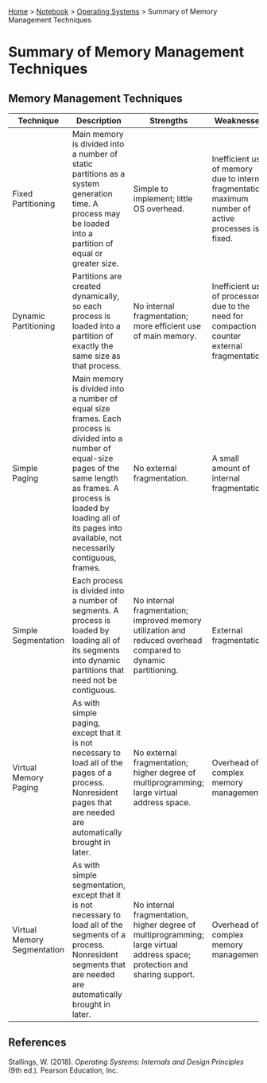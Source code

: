 <a href="../../">Home</a> > <a href="../notebook">Notebook</a> > <a href="./">Operating Systems</a> > Summary of Memory Management Techniques

# Summary of Memory Management Techniques



## Memory Management Techniques

| Technique                   | Description                                                  | Strengths                                                    | Weaknesses                                                   |
| --------------------------- | ------------------------------------------------------------ | ------------------------------------------------------------ | ------------------------------------------------------------ |
| Fixed Partitioning          | Main memory is divided into a number of static partitions as a system generation time. A process may be loaded into a partition of equal or greater size. | Simple to implement; little OS overhead.                     | Inefficient use of memory due to internal fragmentation; maximum number of active processes is fixed. |
| Dynamic Partitioning        | Partitions are created dynamically, so each process is loaded into a partition of exactly the same size as that process. | No internal fragmentation; more efficient use of main memory. | Inefficient use of processor due to the need for compaction to counter external fragmentation. |
| Simple Paging               | Main memory is divided into a number of equal size frames. Each process is divided into a number of equal-size pages of the same length as frames. A process is loaded by loading all of its pages into available, not necessarily contiguous, frames. | No external fragmentation.                                   | A small amount of internal fragmentation.                    |
| Simple Segmentation         | Each process is divided into a number of segments. A process is loaded by loading all of its segments into dynamic partitions that need not be contiguous. | No internal fragmentation; improved memory utilization and reduced overhead compared to dynamic partitioning. | External fragmentation.                                      |
| Virtual Memory Paging       | As with simple paging, except that it is not necessary to load all of the pages of a process. Nonresident pages that are needed are automatically brought in later. | No external fragmentation; higher degree of multiprogramming; large virtual address space. | Overhead of complex memory management.                       |
| Virtual Memory Segmentation | As with simple segmentation, except that it is not necessary to load all of the segments of a process. Nonresident segments that are needed are automatically brought in later. | No internal fragmentation, higher degree of multiprogramming; large virtual address space; protection and sharing support. | Overhead of complex memory management.                       |






## References

Stallings, W. (2018). *Operating Systems: Internals and Design Principles* (9th ed.). Pearson Education, Inc.
